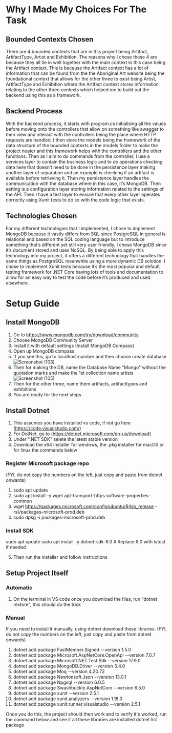 # Why I Made My Choices For The Task
## Bounded Contexts Chosen
There are 4 bounded contexts that are in this project being Artifact, ArtifactType, Artist and Exhibition. The reasons why I chose these 4 are because they all tie in well together with the main context in this case being the Artifact context. This is because the Artifact context has a lot of information that can be found from the the Aboriginal Art website being the foundational context that allows for the other three to exist being Artist, ArtifactType and Exhibition where the Artifact context stores information relating to the other three contexts which helped me to build out the backend using this as a framework.

## Backend Process
With the backend process, it starts with program.cs initialising all the values before moving onto the controllers that allow on something like swagger to then view and interact with the controllers being the place where HTTP requests are handled. I then store the models being the framework of the data structure of the bounded contexts in the models folder to make the project neater and this framework helps with the controllers and the other functions. Then as I aim to do commands from the controller, I use a services layer to contain the business logic and to do operations checking data here that doesn’t need to be done in the persistence layer making another layer of separation and an example is checking if an artifact is available before retrieving it. Then my persistence layer handles the communication with the database where in this case, it’s MongoDB. Then setting is a configuration layer storing information related to the settings of the API. Then I have a test layer to ensure that every other layer operates correctly using Xunit tests to do so with the code logic that exists.

## Technologies Chosen
For my different technologies that I implemented, I chose to implement MongoDB because it vastly differs from SQL since PostgreSQL in general is relational and based on the SQL coding language but to introduce something that’s different yet still very user friendly, I chose MongoDB since it’s document stored and uses NoSQL. By being able to apply this technology into my project, it offers a different technology that handles the same things as PostgreSQL meanwhile using a more dynamic DB solution. I chose to implement Xunit tests because it’s the most popular and default testing framework for .NET Core having lots of tools and documentation to allow for an easy way to test the code before it’s produced and used elsewhere.
# Setup Guide
## Install MongoDB
1. Go to https://www.mongodb.com/try/download/community
2. Choose MongoDB Community Server
3. Install it with default settings (Install MongoDB Compass)
4. Open up MongoDB compass
5. If you see this, go to localhost:number and then choose create database
![Screenshot (103)](https://github.com/user-attachments/assets/3e05cd0c-c9a5-4226-ae55-4b1e3cf29c1b)
6. Then for making the DB, name the Database Name "Mongo" without the quotation marks and make the 1st collection name artists
![Screenshot (105)](https://github.com/user-attachments/assets/21bbee87-dc51-4731-83e9-a8f0a010a610)
7. Then for the other three, name them artifacts, artifacttypes and exhibitions
8. You are ready for the next steps

## Install Dotnet
1. This assumes you have installed vs code, if not go here (https://code.visualstudio.com/)
2. For DotNet, go to (https://dotnet.microsoft.com/en-us/download)
3. Under ".NET SDK" selete the latest stable version
4. Download the x64 installer for windows, the .pkg installer for macOS or for linux the commands below
   
### Register Microsoft package repo
(FYI, do not copy the numbers on the left, just copy and paste from dotnet onwards)
1. sudo apt update
2. sudo apt install -y wget apt-transport-https software-properties-common
3. wget https://packages.microsoft.com/config/ubuntu/$(lsb_release -rs)/packages-microsoft-prod.deb
4. sudo dpkg -i packages-microsoft-prod.deb

### Install SDK
sudo apt update
sudo apt install -y dotnet-sdk-8.0  # Replace 8.0 with latest if needed

5.  Then run the installer and follow instructions

## Setup Project Itself
### Automatic
1. On the terminal in VS code once you download the files, run "dotnet restore", this should do the trick
### Manual
If you need to install it manually, using dotnet download these libraries.
(FYI, do not copy the numbers on the left, just copy and paste from dotnet onwards)

1. dotnet add package FastMember.Signed --version 1.5.0
2. dotnet add package Microsoft.AspNetCore.OpenApi --version 7.0.7
3. dotnet add package Microsoft.NET.Test.Sdk --version 17.9.0
4. dotnet add package MongoDB.Driver --version 3.4.0
5. dotnet add package Moq --version 4.20.72
6. dotnet add package Newtonsoft.Json --version 13.0.1
7. dotnet add package Npgsql --version 6.0.5
8. dotnet add package Swashbuckle.AspNetCore --version 6.5.0
9. dotnet add package xunit --version 2.5.1
10. dotnet add package xunit.analyzers --version 1.18.0
11. dotnet add package xunit.runner.visualstudio --version 2.5.1

Once you do this, the project should then work and to verify it's worked, run the command below and see if all these libraries are installed
dotnet list package

